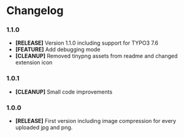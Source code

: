 # Changelog

### 1.1.0
* **[RELEASE]** Version 1.1.0 including support for TYPO3 7.6
* **[FEATURE]** Add debugging mode
* **[CLEANUP]** Removed tinypng assets from readme and changed extension icon

### 1.0.1
* **[CLEANUP]** Small code improvements

### 1.0.0
* **[RELEASE]** First version including image compression for every uploaded jpg and png.